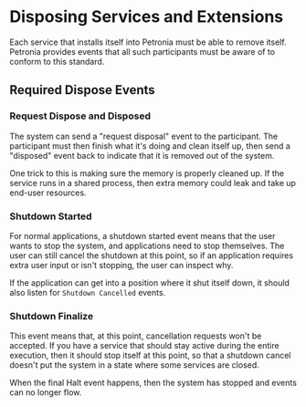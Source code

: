 # Disposing Services and Extensions

Each service that installs itself into Petronia must be able to remove itself.  Petronia provides events that all such participants must be aware of to conform to this standard.

## Required Dispose Events

### Request Dispose and Disposed

The system can send a "request disposal" event to the participant.  The participant must then finish what it's doing and clean itself up, then send a "disposed" event back to indicate that it is removed out of the system.

One trick to this is making sure the memory is properly cleaned up.  If the service runs in a shared process, then extra memory could leak and take up end-user resources.

### Shutdown Started

For normal applications, a shutdown started event means that the user wants to stop the system, and applications need to stop themselves.  The user can still cancel the shutdown at this point, so if an application requires extra user input or isn't stopping, the user can inspect why.

If the application can get into a position where it shut itself down, it should also listen for `Shutdown Cancelled` events.

### Shutdown Finalize

This event means that, at this point, cancellation requests won't be accepted.  If you have a service that should stay active during the entire execution, then it should stop itself at this point, so that a shutdown cancel doesn't put the system in a state where some services are closed.

When the final Halt event happens, then the system has stopped and events can no longer flow.
